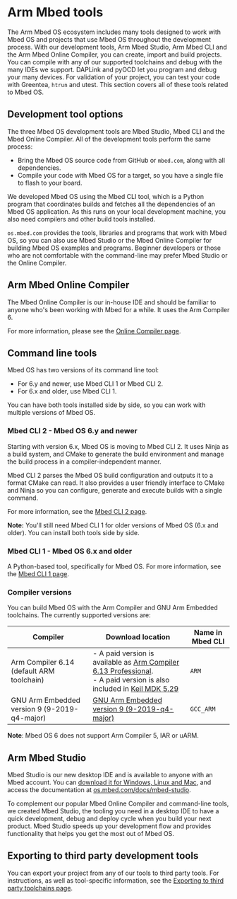 # Arm Mbed tools

The Arm Mbed OS ecosystem includes many tools designed to work with Mbed OS and projects that use Mbed OS throughout the development process. With our development tools, Arm Mbed Studio, Arm Mbed CLI and the Arm Mbed Online Compiler, you can create, import and build projects. You can compile with any of our supported toolchains and debug with the many IDEs we support. DAPLink and pyOCD let you program and debug your many devices. For validation of your project, you can test your code with Greentea, `htrun` and utest. This section covers all of these tools related to Mbed OS.

## Development tool options

The three Mbed OS development tools are Mbed Studio, Mbed CLI and the Mbed Online Compiler. All of the development tools perform the same process:

- Bring the Mbed OS source code from GitHub or `mbed.com`, along with all dependencies.
- Compile your code with Mbed OS for a target, so you have a single file to flash to your board.

We developed Mbed OS using the Mbed CLI tool, which is a Python program that coordinates builds and fetches all the dependencies of an Mbed OS application. As this runs on your local development machine, you also need compilers and other build tools installed.

`os.mbed.com` provides the tools, libraries and programs that work with Mbed OS, so you can also use Mbed Studio or the Mbed Online Compiler for building Mbed OS examples and programs. Beginner developers or those who are not comfortable with the command-line may prefer Mbed Studio or the Online Compiler.

## Arm Mbed Online Compiler

The Mbed Online Compiler is our in-house IDE and should be familiar to anyone who's been working with Mbed for a while. It uses the Arm Compiler 6.

For more information, please see the [Online Compiler page](../build-tools/mbed-online-compiler.html).

## Command line tools

Mbed OS has two versions of its command line tool:

- For 6.y and newer, use Mbed CLI 1 or Mbed CLI 2.
- For 6.x and older, use Mbed CLI 1.

You can have both tools installed side by side, so you can work with multiple versions of Mbed OS.

### Mbed CLI 2 - Mbed OS 6.y and newer

Starting with version 6.x, Mbed OS is moving to Mbed CLI 2. It uses Ninja as a build system, and CMake to generate the build environment and manage the build process in a compiler-independent manner.

Mbed CLI 2 parses the Mbed OS build configuration and outputs it to a format CMake can read. It also provides a user friendly interface to CMake and Ninja so you can configure, generate and execute builds with a single command.

For more information, see the [Mbed CLI 2 page](../build-tools/mbed-cli-2.html).

<span class="notes">**Note:** You'll still need Mbed CLI 1 for older versions of Mbed OS (6.x and older). You can install both tools side by side.</span>

### Mbed CLI 1 - Mbed OS 6.x and older

A Python-based tool, specifically for Mbed OS. For more information, see the [Mbed CLI 1 page](../build-tools/mbed-cli-1.html).

### Compiler versions

You can build Mbed OS with the Arm Compiler and GNU Arm Embedded toolchains. The currently supported versions are:

| Compiler| Download location | Name in Mbed CLI |
| --- | --- | --- |
| Arm Compiler 6.14 (default ARM toolchain) | - A paid version is available as [Arm Compiler 6.13 Professional](https://developer.arm.com/products/software-development-tools/compilers/arm-compiler/downloads/version-6). </br> - A paid version is also included in [Keil MDK 5.29](http://www2.keil.com/mdk5/529) | `ARM` |
| GNU Arm Embedded version 9 (9-2019-q4-major) | [GNU Arm Embedded version 9 (9-2019-q4-major)](https://developer.arm.com/open-source/gnu-toolchain/gnu-rm/downloads) | `GCC_ARM` |

<span class="notes">**Note**: Mbed OS 6 does not support Arm Compiler 5, IAR or uARM.</span>

## Arm Mbed Studio

Mbed Studio is our new desktop IDE and is available to anyone with an Mbed account. You can [download it for Windows, Linux and Mac](https://os.mbed.com/docs/mbed-studio/current/installing/index.html), and access the documentation at [os.mbed.com/docs/mbed-studio](https://os.mbed.com/docs/mbed-studio/).

To complement our popular Mbed Online Compiler and command-line tools, we created Mbed Studio, the tooling you need in a desktop IDE to have a quick development, debug and deploy cycle when you build your next product. Mbed Studio speeds up your development flow and provides functionality that helps you get the most out of Mbed OS.

## Exporting to third party development tools

You can export your project from any of our tools to third party tools. For instructions, as well as tool-specific information, see the [Exporting to third party toolchains page](../build-tools/third-party-build-tools.html).
